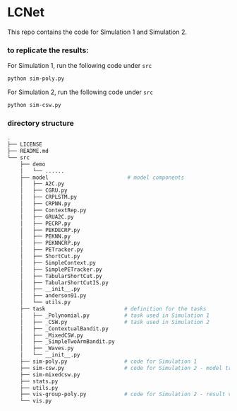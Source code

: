 # LCNet

This repo contains the code for Simulation 1 and Simulation 2. 

### to replicate the results: 

For Simulation 1, run the following code under `src`
```sh
python sim-poly.py
```

For Simulation 2, run the following code under `src`
```sh
python sim-csw.py
```

### directory structure
```sh
.
├── LICENSE
├── README.md
└── src
    ├── demo                  
    │   └── ...... 
    ├── model                         # model components 
    │   ├── A2C.py
    │   ├── CGRU.py
    │   ├── CRPLSTM.py
    │   ├── CRPNN.py
    │   ├── ContextRep.py
    │   ├── GRUA2C.py
    │   ├── PECRP.py
    │   ├── PEKDECRP.py
    │   ├── PEKNN.py
    │   ├── PEKNNCRP.py
    │   ├── PETracker.py
    │   ├── ShortCut.py
    │   ├── SimpleContext.py
    │   ├── SimplePETracker.py
    │   ├── TabularShortCut.py
    │   ├── TabularShortCutIS.py
    │   ├── __init__.py
    │   ├── anderson91.py
    │   └── utils.py
    ├── task                         # definition for the tasks
    │   ├── _Polynomial.py           # task used in Simulation 1 
    │   ├── _CSW.py                  # task used in Simulation 2 
    │   ├── _ContextualBandit.py
    │   ├── _MixedCSW.py
    │   ├── _SimpleTwoArmBandit.py
    │   ├── _Waves.py
    │   └── __init__.py
    ├── sim-poly.py                  # code for Simulation 1 
    ├── sim-csw.py                   # code for Simulation 2 - model training 
    ├── sim-mixedcsw.py             
    ├── stats.py                     
    ├── utils.py                     
    ├── vis-group-poly.py            # code for Simulation 2 - result visualization
    └── vis.py

```


